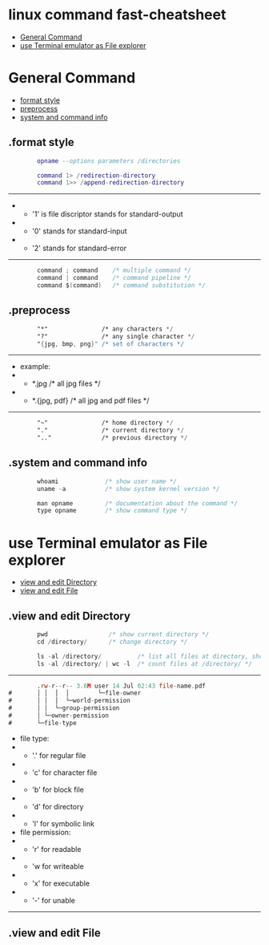 # linux command fast-cheatsheet
- [General Command](#General-Command "goto General-Command")
- [use Terminal emulator as File explorer](#use-Terminal-emulator-as-File-explorer "goto use-Terminal-emulator-as-File-explorer")
# General Command
- [format style](#format-style "goto format-style")
- [preprocess](#preprocess "goto preprocess")
- [system and command info](#system-and-command-info "goto system-and-command-info")
## .format style
```lua
        opname --options parameters /directories
```
```lua
        command 1> /redirection-directory
        command 1>> /append-redirection-directory
```
- - - -
- - '1' is file discriptor stands for standard-output
- - '0' stands for standard-input
- - '2' stands for standard-error
- - - -
```c
        command ; command    /* multiple command */
        command | command    /* command pipeline */
        command $(command)   /* command substitution */
```
## .preprocess
```asm
        "*"               /* any characters */
        "?"               /* any single character */
        "{jpg, bmp, png}" /* set of characters */
```
- - - -
- example:
- - \*.jpg /* all jpg files */
- - \*.{jpg, pdf} /* all jpg and pdf files */
- - - -
```asm
        "~"               /* home directory */
        "."               /* current directory */
        ".."              /* previous directory */
```
## .system and command info
```c
        whoami             /* show user name */
        uname -a           /* show system kernel version */
```
```c
        man opname         /* documentation about the command */
        type opname        /* show command type */
```
# use Terminal emulator as File explorer
- [view and edit Directory](#view-and-edit-Directory "goto view-and-edit-directory")
- [view and edit File](#view-and-edit-File "goto view-and-edit-File")
## .view and edit Directory
```c
        pwd                 /* show current directory */
        cd /directory/      /* change directory */
```
```c
        ls -al /directory/          /* list all files at directory, show files at current directory while /directory/ is not indicated */
        ls -al /directory/ | wc -l  /* count files at /directory/ */
```
- - - -
```asm
        .rw-r--r-- 3.6M user 14 Jul 02:43 file-name.pdf
#       │ │  │  │        └─file-owner
#       │ │  │  └─world-permission
#       │ │  └─group-permission
#       │ └─owner-permission
#       └─file-type
```
- file type:
- - '.' for regular file
- - 'c' for character file
- - 'b' for block file
- - 'd' for directory
- - 'l' for symbolic link
- file permission:
- - 'r' for readable
- - 'w for writeable
- - 'x' for executable
- - '\-' for unable
- - - -
## .view and edit File
